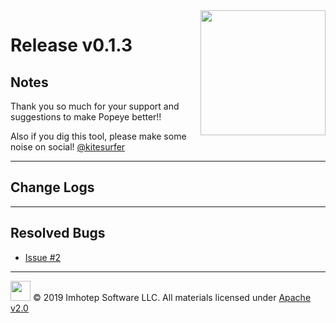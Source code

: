 <img src="https://raw.githubusercontent.com/derailed/popeye/master/assets/popeye.png" align="right" width="200" height="auto"/>

# Release v0.1.3

## Notes

Thank you so much for your support and suggestions to make Popeye better!!

Also if you dig this tool, please make some noise on social! [@kitesurfer](https://twitter.com/kitesurfer)

---

## Change Logs

---

## Resolved Bugs

+ [Issue #2](https://github.com/derailed/popeye/issues/2)

---

<img src="https://raw.githubusercontent.com/derailed/popeye/master/assets/imhotep_logo.png" width="32" height="auto"/> © 2019 Imhotep Software LLC. All materials licensed under [Apache v2.0](http://www.apache.org/licenses/LICENSE-2.0)
